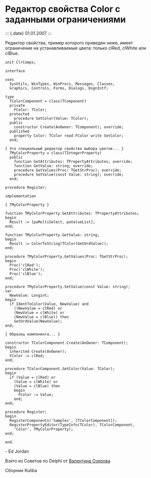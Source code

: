Редактор свойства Color с заданными ограничениями
=================================================

::: {.date}
01.01.2007
:::

Редактор свойства, пример которого приведен ниже, имеет ограничение на
устанавливаемые цвета: только clRed, clWhite или clBlue.

    unit ClrComps;
     
    interface
     
    uses
      SysUtils, WinTypes, WinProcs, Messages, Classes,
      Graphics, Controls, Forms, Dialogs, DsgnIntf;
     
    type
      TColorComponent = class(TComponent)
      private
        FColor: TColor;
      protected
        procedure SetColor(Value: TColor);
      public
        constructor Create(AnOwner: TComponent); override;
      published
        property Color: TColor read FColor write SetColor;
      end;
     
    { Это специальный редактор свойства выбора цветов... }
      TMyColorProperty = class(TIntegerProperty)
      public
        function GetAttributes: TPropertyAttributes; override;
        function GetValue: string; override;
        procedure GetValues(Proc: TGetStrProc); override;
        procedure SetValue(const Value: string); override;
      end;
     
    procedure Register;
     
    implementation
     
    { TMyColorProperty }
     
    function TMyColorProperty.GetAttributes: TPropertyAttributes;
    begin
      Result := [paMultiSelect, paValueList];
    end;
     
    function TMyColorProperty.GetValue: string;
    begin
      Result := ColorToString(TColor(GetOrdValue));
    end;
     
    procedure TMyColorProperty.GetValues(Proc: TGetStrProc);
    begin
      Proc('clRed');
      Proc('clWhite');
      Proc('clBlue');
    end;
     
    procedure TMyColorProperty.SetValue(const Value: string);
    var
      NewValue: Longint;
    begin
      if IdentToColor(Value, NewValue) and
        ((NewValue = clRed) or
        (NewValue = clWhite) or
        (NewValue = clBlue)) then
        SetOrdValue(NewValue);
    end;
     
    { Образец компонента... }
     
    constructor TColorComponent.Create(AnOwner: TComponent);
    begin
      inherited Create(AnOwner);
      FColor := clRed;
    end;
     
    procedure TColorComponent.SetColor(Value: TColor);
    begin
      if (Value = clRed) or
        (Value = clWhite) or
        (Value = clBlue) then
        begin
          FColor := Value;
        end;
    end;
     
    procedure Register;
    begin
      RegisterComponents('Samples', [TColorComponent]);
      RegisterPropertyEditor(TypeInfo(TColor), TColorComponent,
        'Color', TMyColorProperty);
    end;
     
    end.

\- Ed Jordan

Взято из Советов по Delphi от [Валентина
Озерова](mailto:mailto:webmaster@webinspector.com)

Сборник Kuliba
